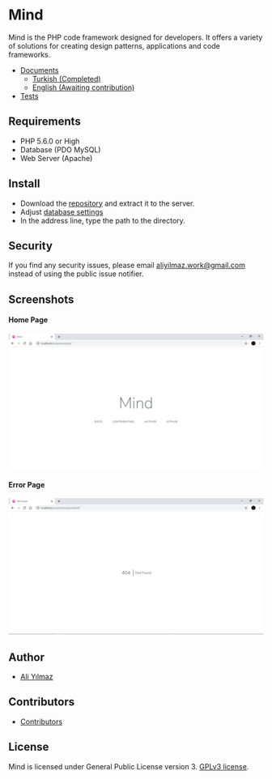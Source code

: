 ﻿# Mind 


Mind is the PHP code framework designed for developers. It offers a variety of solutions for creating design patterns, applications and code frameworks.  

* [Documents](https://github.com/aliyilmaz/Mind/tree/master/docs) 
  * [Turkish (Completed)](https://github.com/aliyilmaz/Mind/tree/master/docs/tr-readme.md) 
  * [English (Awaiting contribution)](https://github.com/aliyilmaz/Mind/tree/master/docs/en-readme.md) 
* [Tests](https://github.com/aliyilmaz/Mind/tree/master/tests) 

## Requirements

* PHP 5.6.0 or High
* Database (PDO MySQL)
* Web Server (Apache)

## Install

  * Download the [repository](https://github.com/aliyilmaz/project/archive/master.zip) and extract it to the server.
  * Adjust [database settings](https://github.com/aliyilmaz/Mind/blob/master/docs/en-readme.md#database-settings)
  * In the address line, type the path to the directory.


## Security

If you find any security issues, please email aliyilmaz.work@gmail.com instead of using the public issue notifier.

## Screenshots

#### Home Page
[![Home Page](screenshots/main.png)](https://github.com/aliyilmaz/Mind)

#### Error Page
[![Error Page](screenshots/error.png)](https://github.com/aliyilmaz/Mind)

## Author

- [Ali Yılmaz](https://github.com/aliyilmaz)

## Contributors

- [Contributors](https://github.com/aliyilmaz/Mind/graphs/contributors)

## License

Mind is licensed under General Public License version 3. [GPLv3 license](license.md).
